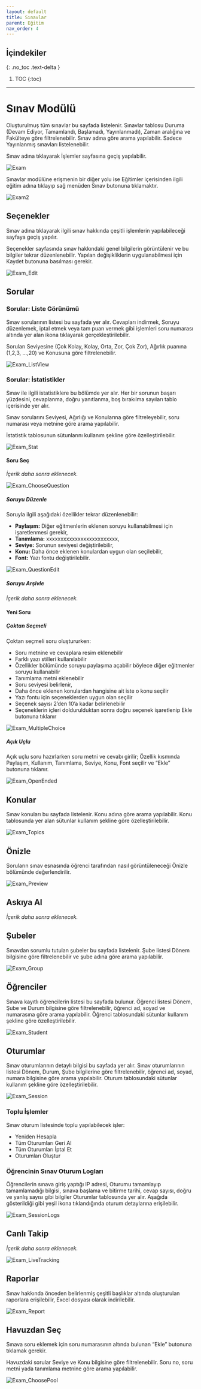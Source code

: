 ```yaml
---
layout: default
title: Sınavlar
parent: Eğitim
nav_order: 4
---
```


## İçindekiler
{: .no_toc .text-delta }

1. TOC
{:toc}

---

# Sınav Modülü

Oluşturulmuş tüm sınavlar bu sayfada listelenir. Sınavlar tablosu Duruma (Devam Ediyor, Tamamlandı, Başlamadı, Yayınlanmadı), Zaman aralığına ve Fakülteye göre filtrelenebilir. Sınav adına göre arama yapılabilir. Sadece Yayınlanmış sınavları listelenebilir.

Sınav adına tıklayarak İşlemler sayfasına geçiş yapılabilir.

![Exam](/docs.toltekcampus.com/media/modules/course.app/exam/exam.png)

Sınavlar modülüne erişmenin bir diğer yolu ise Eğitimler içerisinden ilgili eğitim adına tıklayıp sağ menüden Sınav butonuna tıklamaktır.

![Exam2](/docs.toltekcampus.com/media/modules/course.app/exam/course_exam.png)

## Seçenekler

Sınav adına tıklayarak ilgili sınav hakkında çeşitli işlemlerin yapılabileceği sayfaya geçiş yapılır.

Seçenekler sayfasında sınav hakkındaki genel bilgilerin görüntülenir ve bu bilgiler tekrar düzenlenebilir. Yapılan değişikliklerin uygulanabilmesi için Kaydet butonuna basılması gerekir.

![Exam_Edit](/docs.toltekcampus.com/media/modules/course.app/exam/exam_edit.png)

## Sorular

### Sorular: Liste Görünümü

Sınav sorularının listesi bu sayfada yer alır. Cevapları indirmek, Soruyu düzenlemek, iptal etmek veya tam puan vermek gibi işlemleri soru numarası altında yer alan ikona tıklayarak gerçekleştirilebilir.

Soruları Seviyesine (Çok Kolay, Kolay, Orta, Zor, Çok Zor), Ağırlık puanına (1,2,3, …,20) ve Konusuna göre filtrelenebilir.

![Exam_ListView](/docs.toltekcampus.com/media/modules/course.app/exam/exam_question_list_view.png)

### Sorular: İstatistikler

Sınav ile ilgili istatistiklere bu bölümde yer alır. Her bir sorunun başarı yüzdesini, cevaplanma, doğru yanıtlanma, boş bırakılma sayıları tablo içerisinde yer alır.

Sınav sorularını Seviyesi, Ağırlığı ve Konularına göre filtreleyebilir, soru numarası veya metnine göre arama yapılabilir.

İstatistik tablosunun sütunlarını kullanım şekline göre özelleştirilebilir.

![Exam_Stat](/docs.toltekcampus.com/media/modules/course.app/exam/exam_question_stat_view.png)

#### Soru Seç

_İçerik daha sonra eklenecek._

![Exam_ChooseQuestion](/docs.toltekcampus.com/media/modules/course.app/exam/exam_choose_question.png)

##### Soruyu Düzenle

Soruyla ilgili aşağıdaki özellikler tekrar düzenlenebilir:

* **Paylaşım:** Diğer eğitmenlerin eklenen soruyu kullanabilmesi için işaretlenmesi gerekir,
* **Tanımlama:** xxxxxxxxxxxxxxxxxxxxxxxxx,
* **Seviye:** Sorunun seviyesi değiştirilebilir,
* **Konu:** Daha önce eklenen konulardan uygun olan seçilebilir,
* **Font:** Yazı fontu değiştirilebilir.

![Exam_QuestionEdit](/docs.toltekcampus.com/media/modules/course.app/exam/exam_question_edit.png)

##### Soruyu Arşivle

_İçerik daha sonra eklenecek._

#### Yeni Soru

##### Çoktan Seçmeli

Çoktan seçmeli soru oluştururken:

* Soru metnine ve cevaplara resim eklenebilir
* Farklı yazı stilleri kullanılabilir
* Özellikler bölümünde soruyu paylaşıma açabilir böylece diğer eğitmenler soruyu kullanabilir
* Tanımlama metni eklenebilir
* Soru seviyesi belirlenir, 
* Daha önce eklenen konulardan hangisine ait iste o konu seçilir
* Yazı fontu için seçeneklerden uygun olan seçilir
* Seçenek sayısı 2’den 10’a kadar belirlenebilir
* Seçeneklerin içleri doldurulduktan sonra doğru seçenek işaretlenip Ekle butonuna tıklanır

![Exam_MultipleChoice](/docs.toltekcampus.com/media/modules/course.app/exam/exam_new_question_multiple_choice.png)

##### Açık Uçlu

Açık uçlu soru hazırlarken soru metni ve cevabı girilir; Özellik kısmında Paylaşım, Kullanım, Tanımlama, Seviye, Konu, Font seçilir ve “Ekle” butonuna tıklanır.

![Exam_OpenEnded](/docs.toltekcampus.com/media/modules/course.app/exam/exam_new_question_open_ended.png)

## Konular

Sınav konuları bu sayfada listelenir. Konu adına göre arama yapılabilir. Konu tablosunda yer alan sütunlar kullanım şekline göre özelleştirilebilir.

![Exam_Topics](/docs.toltekcampus.com/media/modules/course.app/exam/exam_topics.png)

## Önizle

Soruların sınav esnasında öğrenci tarafından nasıl görüntüleneceği Önizle bölümünde değerlendirilir.

![Exam_Preview](/docs.toltekcampus.com/media/modules/course.app/exam/exam_preview.png)

## Askıya Al

_İçerik daha sonra eklenecek._

## Şubeler

Sınavdan sorumlu tutulan şubeler bu sayfada listelenir. Şube listesi Dönem bilgisine göre filtrelenebilir ve şube adına göre arama yapılabilir.

![Exam_Group](/docs.toltekcampus.com/media/modules/course.app/exam/exam_group.png)

## Öğrenciler

Sınava kayıtlı öğrencilerin listesi bu sayfada bulunur. Öğrenci listesi Dönem, Şube ve Durum bilgisine göre filtrelenebilir, öğrenci ad, soyad ve numarasına göre arama yapılabilir.
Öğrenci tablosundaki sütunlar kullanım şekline göre özelleştirilebilir.

![Exam_Student](/docs.toltekcampus.com/media/modules/course.app/exam/exam_student.png)

## Oturumlar

Sınav oturumlarının detaylı bilgisi bu sayfada yer alır. Sınav oturumlarının listesi Dönem, Durum, Şube bilgilerine göre filtrelenebilir, öğrenci ad, soyad, numara bilgisine göre arama yapılabilir.
Oturum tablosundaki sütunlar kullanım şekline göre özelleştirilebilir.

![Exam_Session](/docs.toltekcampus.com/media/modules/course.app/exam/exam_session.png)

### Toplu İşlemler

Sınav oturum listesinde toplu yapılabilecek işler:

* Yeniden Hesapla
* Tüm Oturumları Geri Al
* Tüm Oturumları İptal Et
* Oturumları Oluştur

### Öğrencinin Sınav Oturum Logları

Öğrencilerin sınava giriş yaptığı IP adresi, Oturumu tamamlayıp tamamlamadığı bilgisi, sınava başlama ve bitirme tarihi, cevap sayısı, doğru ve yanlış sayısı gibi bilgiler Oturumlar tablosunda yer alır.
Aşağıda gösterildiği gibi yeşil ikona tıklandığında oturum detaylarına erişilebilir.

![Exam_SessionLogs](/docs.toltekcampus.com/media/modules/course.app/exam/exam_session_logs.png)

## Canlı Takip

_İçerik daha sonra eklenecek._

![Exam_LiveTracking](/docs.toltekcampus.com/media/modules/course.app/exam/exam_live_tracking.png)

## Raporlar

Sınav hakkında önceden belirlenmiş çeşitli başlıklar altında oluşturulan raporlara erişilebilir, Excel dosyası olarak indirilebilir.

![Exam_Report](/docs.toltekcampus.com/media/modules/course.app/exam/exam_report.png)

## Havuzdan Seç

Sınava soru eklemek için soru numarasının altında bulunan “Ekle” butonuna tıklamak gerekir.

Havuzdaki sorular Seviye ve Konu bilgisine göre filtrelenebilir. Soru no, soru metni yada tanımlama metnine göre arama yapılabilir.

![Exam_ChoosePool](/docs.toltekcampus.com/media/modules/course.app/exam/exam_choose_pool.png)
